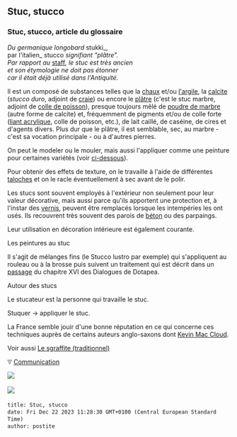 ## Stuc, stucco
### Stuc, stucco, article du glossaire
 _Du germanique longobard_ stukki_,  
par l'italien_ stucco _signifiant "plâtre".  
Par rapport au_ [staff](staff.html)_, le stuc est très ancien  
et son étymologie ne doit pas étonner  
car il était déjà utilisé dans l'Antiquité._

Il est un composé de substances telles que la [chaux](chaux.html) et/ou [l'argile](argile.html), la [calcite](calcite.html) (_stucco duro_, adjoint de [craie](craie.html)) ou encore le [plâtre](platresculpt.html) (c'est le stuc marbre, adjoint de [colle de poisson](colledepoisson.html)), presque toujours mêlé de [poudre de marbre](chargesincolores.html#lapoudredemarbre) (autre forme de calcite) et, fréquemment de pigments et/ou de colle forte ([liant acrylique](acryliquegloss.html), colle de poisson, etc.), de lait caillé, de caséine, de cires et d'agents divers. Plus dur que le plâtre, il est semblable, sec, au marbre - c'est sa vocation principale - ou à d'autres pierres.

On peut le modeler ou le mouler, mais aussi l'appliquer comme une peinture pour certaines variétés (voir [ci-dessous](stuc.html#peinturesstuc)).

Pour obtenir des effets de texture, on le travaille à l'aide de différentes [taloches](taloche.html) et on le racle éventuellement à sec avant de le polir.

Les stucs sont souvent employés à l'extérieur non seulement pour leur valeur décorative, mais aussi parce qu'ils apportent une protection et, à l'instar des [vernis](vernis.html), peuvent être remplacés lorsque les intempéries les ont usés. Ils recouvrent très souvent des parois de [béton](beton.html) ou des parpaings.

Leur utilisation en décoration intérieure est également courante.

Les peintures au stuc

Il s'agit de mélanges fins (le Stucco lustro par exemple) qui s'appliquent au rouleau ou à la brosse puis suivent un traitement qui est décrit dans un [passage](stuc.html#peinturesstuc) du chapitre XVI des Dialogues de Dotapea.

Autour des stucs

Le stucateur est la personne qui travaille le stuc.

Stuquer -> appliquer le stuc.

La France semble jouir d'une bonne réputation en ce qui concerne ces techniques auprès de certains auteurs anglo-saxons dont [Kevin Mac Cloud](livres.html#maccloud).

Voir aussi [Le sgraffite (traditionnel)](gratte.html#sgraffite)



![](images/flechebas.gif) [Communication](http://www.artrealite.com/annonceurs.htm) 

[![](https://cbonvin.fr/sites/regie.artrealite.com/visuels/campagne1.png)](index-2.html#20131014)

![](https://cbonvin.fr/sites/regie.artrealite.com/visuels/campagne2.png)
```
title: Stuc, stucco
date: Fri Dec 22 2023 11:28:30 GMT+0100 (Central European Standard Time)
author: postite
```
